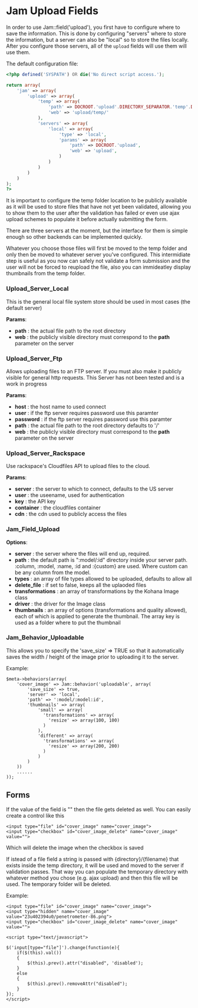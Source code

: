 # Jam Upload Fields

In order to use Jam::field('upload'), you first have to configure where to save the information. This is done by configuring "servers" where to store the information, but a server can also be "local" so to store the files locally. After you configure those servers, all of the `upload` fields will use them will use them.

The default configuration file:

```php
<?php defined('SYSPATH') OR die('No direct script access.');

return array(
	'jam' => array(
		'upload' => array(
			'temp' => array(
				'path' => DOCROOT.'upload'.DIRECTORY_SEPARATOR.'temp'.DIRECTORY_SEPARATOR,
				'web' => 'upload/temp/'
			),
			'servers' => array(
				'local' => array(
					'type' => 'local',
					'params' => array(
						'path' => DOCROOT.'upload',
						'web' => 'upload',
					)
				)
			)
		)
	)
);
?>
```

It is important to configure the temp folder location to be publicly available as it will be used to store files that have not yet been validated, allowing you to show them to the user after the validation has failed or even use ajax upload schemes to populate it before actually submitting the form.

There are three servers at the moment, but the interface for them is simple enough so other backends can be implemented quickly.

Whatever you choose those files will first be moved to the temp folder and only then be moved to whatever server you've configured. This intermidiate step is useful as you now can safely not validate a form submission and the user will not be forced to reupload the file, also you can immideatley display thumbnails from the temp folder.


### Upload_Server_Local

This is the general local file system store should be used in most cases (the default server)

__Params__:

- __path__ : the actual file path to the root directory
- __web__ : the publicly visible directory must correspond to the __path__ parameter on the server

### Upload_Server_Ftp

Allows uploading files to an FTP server. If you must also make it publicly visible for general http requests. This Server has not been tested and is a work in progress

__Params__:

- __host__ : the host name to used connect
- __user__ : if the ftp server requires password use this paramter
- __password__ : if the ftp server requires password use this paramter
- __path__ : the actual file path to the root directory defaults to '/'
- __web__ : the publicly visible directory must correspond to the __path__ parameter on the server

### Upload_Server_Rackspace

Use rackspace's Cloudfiles API to upload files to the cloud.

__Params__:

- __server__ : the server to which to connect, defaults to the US server
- __user__ : the useename, used for authentication
- __key__ : the API key
- __container__ : the cloudfiles container
- __cdn__ : the cdn used to publicly access the files

### Jam_Field_Upload

__Options__:

- __server__ : the server where the files will end up, required.
- __path__ : the default path is ":model/:id" directory inside your server path. :column, :model, :name, :id and :{custom} are used. Where custom can be any column from the model.
- __types__ : an array of file types allowed to be uploaded, defaults to allow all
- __delete_file__ : if set to false, keeps all the uplaoded files
- __transformations__ : an array of transformations by the Kohana Image class
- __driver__ : the driver for the Image class
- __thumbnails__ : an array of options (transformations and quality allowed), each of which is applied to generate the thumbnail. The array key is used as a folder where to put the thumbnail

### Jam_Behavior_Uploadable

This allows you to specify the 'save_size' => TRUE so that it automatically saves the width / height of the image prior to uploading it to the server.

Example:

	$meta->behaviors(array(
	 	'cover_image' => Jam::behavior('uploadable', array(
	 		'save_size' => true,
	 		'server' => 'local',
			'path' => ':model/:model:id',
            'thumbnails' => array(
			    'small' => array(
			      'transformations' => array(
			        'resize' => array(100, 100)
			      )
			    ),
			    'different' => array(
			      'transformations' => array(
			        'resize' => array(200, 200)
			      )
			    )
			)
		))
		......
	));

## Forms

If the value of the field is "" then the file gets deleted as well. You can easily create a control like this

	<input type="file" id="cover_image" name="cover_image">
	<input type="checkbox" id="cover_image_delete" name="cover_image" value="">

Which will delete the image when the checkbox is saved

If istead of a file field a string is passed with {directory}/{filename} that exists inside the temp directory, it will be used and moved to the server if validation passes. That way you can populate the temporary directory with whatever method you chose (e.g. ajax upload) and then this file will be used. The temporary folder will be deleted.

Example:

	<input type="file" id="cover_image" name="cover_image">
	<input type="hidden" name="cover_image" value="23u402394u0/penetrometer-86.png">
	<input type="checkbox" id="cover_image_delete" name="cover_image" value="">

	<script type="text/javascript">

	$('input[type="file"]').change(function(e){
		if($(this).val())
		{
			$(this).prev().attr("disabled", 'disabled');
		}
		else
		{
			$(this).prev().removeAttr("disabled");
		}
	});
	</script>

